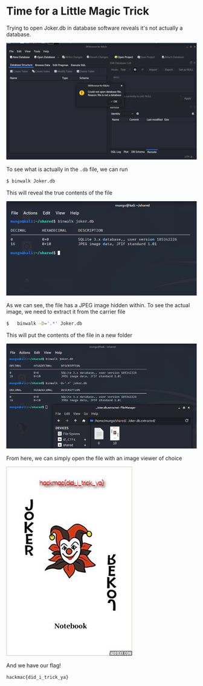 # Time for a Little Magic Trick

Trying to open Joker.db in database software reveals it's not actually a database. 

![opening in database software](1.png)

To see what is actually in the `.db` file, we can run

```bash
$ binwalk Joker.db
```  
This will reveal the true contents of the file

![binwalk](2.png)

As we can see, the file has a JPEG image hidden within. To see the actual image, we need to extract it from the carrier file 

```bash
$   binwalk -D='.*' Joker.db
```

This will put the contents of the file in a new folder

![extracted files](3.png)

From here, we can simply open the file with an image viewer of choice

![flag](4.png)

And we have our flag!
```
hackmac{did_i_trick_ya}
```